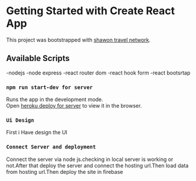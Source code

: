 # Getting Started with Create React App

This project was bootstrapped with [shawon travel network](https://shawon-travel-network-e834a.web.app/).

## Available Scripts

-nodejs
-node express
-react router dom 
-react hook form 
-react bootsrtap

### `npm run start-dev for server `

Runs the app in the development mode.\
Open [heroku deploy for server](https://grim-shadow-91675.herokuapp.com) to view it in the browser.



### `Ui Design`

First i Have design the UI

### `Connect Server and deployment`

Connect the server via node js.checking in local server is working or not.After that deploy the server and connect the hosting url.Then load data from hosting url.Then deploy the site in firebase




